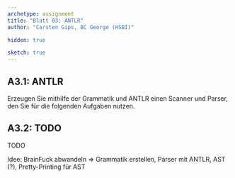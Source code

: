 ```yaml
---
archetype: assignment
title: "Blatt 03: ANTLR"
author: "Carsten Gips, BC George (HSBI)"

hidden: true

sketch: true
---
```



## A3.1: ANTLR

Erzeugen Sie mithilfe der Grammatik und ANTLR einen Scanner und Parser, den Sie für
die folgenden Aufgaben nutzen.


## A3.2: TODO

TODO


Idee: BrainFuck abwandeln => Grammatik erstellen, Parser mit ANTLR, AST (?), Pretty-Printing für AST
